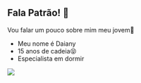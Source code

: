 ## Fala Patrão! 👋

Vou falar um pouco sobre mim meu jovem🤙

- Meu nome é Daiany 
- 15 anos de cadeia😝
- Especialista em dormir

![](https://media1.tenor.com/m/dVUu7T6EuAcAAAAC/o-bagulho-e-doido-mesmo-everson-zoio.gif)







<!--
**dayza0/dayza0** is a ✨ _special_ ✨ repository because its `README.md` (this file) appears on your GitHub profile.
-->
